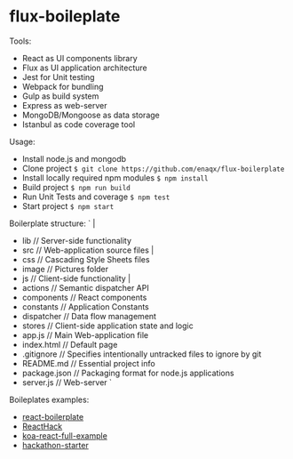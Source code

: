 flux-boileplate
===


Tools:
 * React as UI components library
 * Flux as UI application architecture
 * Jest for Unit testing
 * Webpack for bundling
 * Gulp as build system
 * Express as web-server
 * MongoDB/Mongoose as data storage
 * Istanbul as code coverage tool

Usage:
 * Install node.js and mongodb
 * Clone project
  `$ git clone https://github.com/enaqx/flux-boilerplate`
 * Install locally required npm modules
  `$ npm install`
 * Build project
  `$ npm run build`
 * Run Unit Tests and coverage
  `$ npm test`
 * Start project
  `$ npm start`


 Boilerplate structure:
 `
 |
 + lib            // Server-side functionality
 + src            // Web-application source files
  |
  + css           // Cascading Style Sheets files
  + image         // Pictures folder
  + js            // Client-side functionality
   |
   + actions      // Semantic dispatcher API
   + components   // React components
   + constants    // Application Constants
   + dispatcher   // Data flow management
   + stores       // Client-side application state and logic
   + app.js       // Main Web-application file
  + index.html    // Default page
 + .gitignore     // Specifies intentionally untracked files to ignore by git
 + README.md      // Essential project info
 + package.json   // Packaging format for node.js applications
 + server.js      // Web-server
 `


Boileplates examples:
 * [react-boilerplate](https://github.com/petehunt/react-boilerplate)
 * [ReactHack](https://github.com/petehunt/ReactHack)
 * [koa-react-full-example](https://github.com/dozoisch/koa-react-full-example)
 * [hackathon-starter](https://github.com/sahat/hackathon-starter)